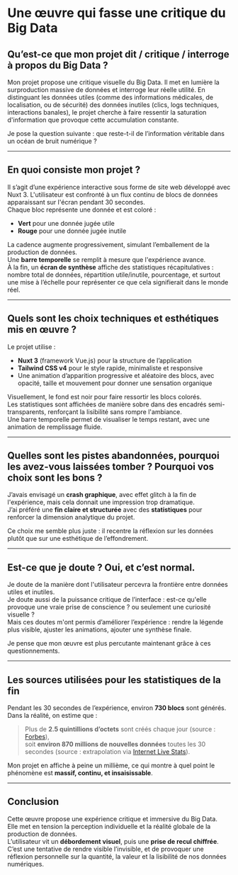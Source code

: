 # Une œuvre qui fasse une critique du Big Data

## Qu’est-ce que mon projet dit / critique / interroge à propos du Big Data ?

Mon projet propose une critique visuelle du Big Data. Il met en lumière la surproduction massive de données et interroge leur réelle utilité. En distinguant les données utiles (comme des informations médicales, de localisation, ou de sécurité) des données inutiles (clics, logs techniques, interactions banales), le projet cherche à faire ressentir la saturation d'information que provoque cette accumulation constante.

Je pose la question suivante : que reste-t-il de l’information véritable dans un océan de bruit numérique ?

---

## En quoi consiste mon projet ?

Il s’agit d’une expérience interactive sous forme de site web développé avec Nuxt 3. L'utilisateur est confronté à un flux continu de blocs de données apparaissant sur l'écran pendant 30 secondes.  
Chaque bloc représente une donnée et est coloré :

- **Vert** pour une donnée jugée utile
- **Rouge** pour une donnée jugée inutile

La cadence augmente progressivement, simulant l’emballement de la production de données.  
Une **barre temporelle** se remplit à mesure que l'expérience avance.  
À la fin, un **écran de synthèse** affiche des statistiques récapitulatives : nombre total de données, répartition utile/inutile, pourcentage, et surtout une mise à l’échelle pour représenter ce que cela signifierait dans le monde réel.

---

## Quels sont les choix techniques et esthétiques mis en œuvre ?

Le projet utilise :
- **Nuxt 3** (framework Vue.js) pour la structure de l’application
- **Tailwind CSS v4** pour le style rapide, minimaliste et responsive
- Une animation d’apparition progressive et aléatoire des blocs, avec opacité, taille et mouvement pour donner une sensation organique

Visuellement, le fond est noir pour faire ressortir les blocs colorés.  
Les statistiques sont affichées de manière sobre dans des encadrés semi-transparents, renforçant la lisibilité sans rompre l'ambiance.  
Une barre temporelle permet de visualiser le temps restant, avec une animation de remplissage fluide.

---

## Quelles sont les pistes abandonnées, pourquoi les avez-vous laissées tomber ? Pourquoi vos choix sont les bons ?

J’avais envisagé un **crash graphique**, avec effet glitch à la fin de l'expérience, mais cela donnait une impression trop dramatique.  
J’ai préféré une **fin claire et structurée** avec des **statistiques** pour renforcer la dimension analytique du projet.

Ce choix me semble plus juste : il recentre la réflexion sur les données plutôt que sur une esthétique de l’effondrement.

---

## Est-ce que je doute ? Oui, et c’est normal.

Je doute de la manière dont l'utilisateur percevra la frontière entre données utiles et inutiles.  
Je doute aussi de la puissance critique de l’interface : est-ce qu'elle provoque une vraie prise de conscience ? ou seulement une curiosité visuelle ?  
Mais ces doutes m'ont permis d’améliorer l’expérience : rendre la légende plus visible, ajuster les animations, ajouter une synthèse finale.

Je pense que mon œuvre est plus percutante maintenant grâce à ces questionnements.

---

## Les sources utilisées pour les statistiques de la fin

Pendant les 30 secondes de l’expérience, environ **730 blocs** sont générés.  
Dans la réalité, on estime que :

> Plus de **2.5 quintillions d’octets** sont créés chaque jour (source : [Forbes](https://www.forbes.com/sites/bernardmarr/2018/05/21/how-much-data-do-we-create-every-day-the-mind-blowing-stats-everyone-should-read/)),  
> soit **environ 870 millions de nouvelles données** toutes les 30 secondes (source : extrapolation via [Internet Live Stats](https://www.internetlivestats.com)).

Mon projet en affiche à peine un millième, ce qui montre à quel point le phénomène est **massif, continu, et insaisissable**.

---

## Conclusion

Cette œuvre propose une expérience critique et immersive du Big Data.  
Elle met en tension la perception individuelle et la réalité globale de la production de données.  
L’utilisateur vit un **débordement visuel**, puis une **prise de recul chiffrée**.  
C’est une tentative de rendre visible l’invisible, et de provoquer une réflexion personnelle sur la quantité, la valeur et la lisibilité de nos données numériques.
